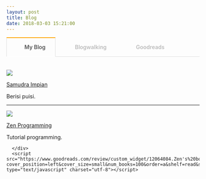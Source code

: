 ```yaml
---
layout: post
title: Blog
date: 2018-03-03 15:21:00
---
```


<style type="text/css">
@import url("https://maxcdn.bootstrapcdn.com/font-awesome/4.7.0/css/font-awesome.min.css");

.tab section {
  display: none;
  padding: 20px 0 0;
  border-top: 1px solid #ddd;
}

.tab input {
  display: none;
}

.tab label {
  display: inline-block;
  margin: 0 0 -1px;
  padding: 15px 25px;
  font-weight: 600;
  text-align: center;
  color: #bbb;
  border: 1px solid transparent;
}

.tab label:before {
  font-family: fontawesome;
  font-weight: normal;
  margin-right: 10px;
}

.tab label[for*='1']:before {
  content: '\f17c';
}

.tab label[for*='2']:before {
  content: '\f21c';
}

.tab label[for*='3']:before {
  content: '\f02d';
}

.tab label:hover {
  color: #888;
  cursor: pointer;
}

.tab input:checked + label {
  color: #555;
  border: 1px solid #ddd;
  border-top: 2px solid orange;
  border-bottom: 1px solid #fff;
}

.tab #tab1:checked ~ #content1,
.tab #tab2:checked ~ #content2,
.tab #tab3:checked ~ #content3 {
  display: block;
}

@media screen and (max-width: 650px) {
  .tab label {
    font-size: 0;
  }

  .tab label:before {
    margin: 0;
    font-size: 18px;
  }
}
@media screen and (max-width: 400px) {
  .tab label {
    padding: 15px;
  }
}
</style>

<div class='tab'>
  
  <input id="tab1" type="radio" name="tabs" checked>
  <label for="tab1">My Blog</label>
    
  <input id="tab2" type="radio" name="tabs">
  <label for="tab2">Blogwalking</label>
    
  <input id="tab3" type="radio" name="tabs">
  <label for="tab3">Goodreads</label>
    
  <section id="content1" markdown='1'>

![](https://s25.postimg.org/vj0wybaf3/Screenshot_from_2018-03-03_16_09_42.png)

[Samudra Impian](http://samudraimpian76.blogspot.com)

Berisi puisi.

---

![](https://s25.postimg.org/vj0wyb2pb/Screenshot_from_2018-03-03_16_08_25.png)
	
[Zen Programming](/programming)

Tutorial programming.

  </section>
    
  <section id="content2" markdown='1'>

|-|-|
| Blog | Deskripsi |
|-|-|
| [Dewi](https://www.wattpad.com/user/dewisampurnaw) | Story of Dewi |
| [Dewie Dean](http://dewieajaa.blogspot.co.id/) | Ada kekuatan di balik kesederhanaan |
| [Heni Puspita](http://www.henipuspita.net/) | Catatan mama Rayyaan Razqa |
| [Hipwee](https://www.hipwee.com/) | Portal remaja kekinian |
| [IDN Times](https://www.idntimes.com/?gclid=CjwKCAiA8vPUBRAyEiwA8F1oDE2h5Vn6K73vk3mLqjperH5X3sj1qBuSzpEBSG0BoZEo3Y3jkiLzkBoC2mUQAvD_BwE) | The Voice of Millenials |
| [Info Astronomy](http://www.infoastronomy.org/) | Pelajari langit, lindungi bumi |
| [Japanese Station](https://japanesestation.com/) | Portal berita Jepang |
| [Kompi Teknologi Indonesia](http://www.kompitech.me/) | Menginspirasi, memotivasi, membuka wawasan masyarakat |
| [Konsultasi Syariah](https://konsultasisyariah.com/) | Konsultasi kesehatan dan tanya jawab pendidikan Islam |
| [Mahad Isy Karima](https://www.youtube.com/channel/UCXX1KQrPS2tFsKkvPcHcTUw) | Youtube Mahad Isy Karima |
| [My Satnite](https://www.mysatnite.com/) | Your story is our story |
| [Syufia](http://syufiayaumma.blogspot.co.id/) | Life |

  </section>
    
  <section id="content3">

<!-- reading challenge -->


<div id="gr_challenge_7501" style="border: 2px solid #EBE8D5; border-radius:10px; padding: 0px 7px 0px 7px; max-width:230px; min-height: 100px">
  <div id="gr_challenge_progress_body_7501" style="font-size: 12px; font-family: georgia,serif;line-height: 18px">
    <h3 style="margin: 4px 0 10px; font-weight: normal; text-align: center">
      <a style="text-decoration: none; font-family:georgia,serif;font-style:italic; font-size: 1.1em" rel="nofollow" href="https://www.goodreads.com/challenges/7501-2018-reading-challenge">2018 Reading Challenge</a>
    </h3>
        <div class="challengePic">
          <a rel="nofollow" href="https://www.goodreads.com/challenges/7501-2018-reading-challenge"><img alt="2018 Reading Challenge" style="float:left; margin-right: 10px; border: 0 none" src="https://images.gr-assets.com/challenges/1512582428p2/7501.jpg" /></a>
        </div>
      <div>
        <a rel="nofollow" href="https://www.goodreads.com/user/show/12064084-zen">Zen</a> has
             read 0 books toward
             his goal of
             20 books.
      </div>
      <div style="width: 100px; margin: 4px 5px 5px 0; float: left; border: 1px solid #382110; height: 8px; overflow: hidden; background-color: #FFF">
        <div style="width: 0%; background-color: #D7D2C4; float: left"><span style="visibility:hidden">hide</span></div>
      </div>
      <div style="font-family: arial, verdana, helvetica, sans-serif;font-size:90%">
        <a rel="nofollow" href="https://www.goodreads.com/user_challenges/12252795">0 of 20 (0%)</a>
      </div>
        <div style="text-align: right;">
          <a style="text-decoration: none; font-size: 10px;" rel="nofollow" href="https://www.goodreads.com/user_challenges/12252795">view books</a>
        </div>
  </div>
  <script src="https://www.goodreads.com/user_challenges/widget/12064084-zen?challenge_id=7501&v=2"></script>
</div>

<!-- bookshelf -->

      <!-- Show static HTML/CSS as a placeholder in case js is not enabled - javascript include will override this if things work -->
      <style type="text/css" media="screen">
  .gr_custom_container_1520341559 {
    /* customize your Goodreads widget container here*/
    border: 1px solid gray;
    border-radius:10px;
    padding: 10px 5px 10px 5px;
    background-color: #FFFFFF;
    color: #000000;
    width: 300px
  }
  .gr_custom_header_1520341559 {
    /* customize your Goodreads header here*/
    border-bottom: 1px solid gray;
    width: 100%;
    margin-bottom: 5px;
    text-align: center;
    font-size: 120%
  }
  .gr_custom_each_container_1520341559 {
    /* customize each individual book container here */
    width: 100%;
    clear: both;
    margin-bottom: 10px;
    overflow: auto;
    padding-bottom: 4px;
    border-bottom: 1px solid #aaa;
  }
  .gr_custom_book_container_1520341559 {
    /* customize your book covers here */
    overflow: hidden;
    height: 60px;
      float: left;
      margin-right: 4px;
      width: 39px;
  }
  .gr_custom_author_1520341559 {
    /* customize your author names here */
    font-size: 10px;
  }
  .gr_custom_tags_1520341559 {
    /* customize your tags here */
    font-size: 10px;
    color: gray;
  }
  .gr_custom_rating_1520341559 {
    /* customize your rating stars here */
    float: right;
  }
</style>

      <div id="gr_custom_widget_1520341559">
          <div class="gr_custom_container_1520341559">
    <h2 class="gr_custom_header_1520341559">
    <a style="text-decoration: none;" rel="nofollow" href="https://www.goodreads.com/review/list/12064084-zen?shelf=read&amp;utm_medium=api&amp;utm_source=custom_widget">Zen&#39;s bookshelf: read</a>
    </h2>
      <div class="gr_custom_each_container_1520341559">
          <div class="gr_custom_book_container_1520341559">
            <a title="99 Cara Mengasah Intuisi Ala Sherlock Holmes" rel="nofollow" href="https://www.goodreads.com/review/show/1844538635?utm_medium=api&amp;utm_source=custom_widget"><img alt="99 Cara Mengasah Intuisi Ala Sherlock Holmes" border="0" src="https://images.gr-assets.com/books/1447220429s/27797865.jpg" /></a>
          </div>
          <div class="gr_custom_rating_1520341559">
            <span class=" staticStars" title="liked it"><img alt="liked it" src="https://www.goodreads.com/images/layout/gr_red_star_active.png" /><img alt="" src="https://www.goodreads.com/images/layout/gr_red_star_active.png" /><img alt="" src="https://www.goodreads.com/images/layout/gr_red_star_active.png" /><img alt="" src="https://www.goodreads.com/images/layout/gr_red_star_inactive.png" /><img alt="" src="https://www.goodreads.com/images/layout/gr_red_star_inactive.png" /></span>
          </div>
          <div class="gr_custom_title_1520341559">
            <a rel="nofollow" href="https://www.goodreads.com/review/show/1844538635?utm_medium=api&amp;utm_source=custom_widget">99 Cara Mengasah Intuisi Ala Sherlock Holmes</a>
          </div>
          <div class="gr_custom_author_1520341559">
            by <a rel="nofollow" href="https://www.goodreads.com/author/show/6514416.Monica_Anggen">Monica Anggen</a>
          </div>
      </div>
      <div class="gr_custom_each_container_1520341559">
          <div class="gr_custom_book_container_1520341559">
            <a title="Backpacker in Love" rel="nofollow" href="https://www.goodreads.com/review/show/1821850503?utm_medium=api&amp;utm_source=custom_widget"><img alt="Backpacker in Love" border="0" src="https://images.gr-assets.com/books/1371515079s/18085093.jpg" /></a>
          </div>
          <div class="gr_custom_rating_1520341559">
            <span class=" staticStars" title="liked it"><img alt="liked it" src="https://www.goodreads.com/images/layout/gr_red_star_active.png" /><img alt="" src="https://www.goodreads.com/images/layout/gr_red_star_active.png" /><img alt="" src="https://www.goodreads.com/images/layout/gr_red_star_active.png" /><img alt="" src="https://www.goodreads.com/images/layout/gr_red_star_inactive.png" /><img alt="" src="https://www.goodreads.com/images/layout/gr_red_star_inactive.png" /></span>
          </div>
          <div class="gr_custom_title_1520341559">
            <a rel="nofollow" href="https://www.goodreads.com/review/show/1821850503?utm_medium=api&amp;utm_source=custom_widget">Backpacker in Love</a>
          </div>
          <div class="gr_custom_author_1520341559">
            by <a rel="nofollow" href="https://www.goodreads.com/author/show/5829123.Gol_A_Gong">Gol A. Gong</a>
          </div>
          <div class="gr_custom_review_1520341559">
            Kisah cinta antara dua orang remaja tapi tidak cengeng.
          </div>
      </div>
      <div class="gr_custom_each_container_1520341559">
          <div class="gr_custom_book_container_1520341559">
            <a title="The Darkest Minds (The Darkest Minds, #1)" rel="nofollow" href="https://www.goodreads.com/review/show/1821850725?utm_medium=api&amp;utm_source=custom_widget"><img alt="The Darkest Minds" border="0" src="https://images.gr-assets.com/books/1343178841s/10576365.jpg" /></a>
          </div>
          <div class="gr_custom_rating_1520341559">
            <span class=" staticStars" title="liked it"><img alt="liked it" src="https://www.goodreads.com/images/layout/gr_red_star_active.png" /><img alt="" src="https://www.goodreads.com/images/layout/gr_red_star_active.png" /><img alt="" src="https://www.goodreads.com/images/layout/gr_red_star_active.png" /><img alt="" src="https://www.goodreads.com/images/layout/gr_red_star_inactive.png" /><img alt="" src="https://www.goodreads.com/images/layout/gr_red_star_inactive.png" /></span>
          </div>
          <div class="gr_custom_title_1520341559">
            <a rel="nofollow" href="https://www.goodreads.com/review/show/1821850725?utm_medium=api&amp;utm_source=custom_widget">The Darkest Minds</a>
          </div>
          <div class="gr_custom_author_1520341559">
            by <a rel="nofollow" href="https://www.goodreads.com/author/show/2973783.Alexandra_Bracken">Alexandra Bracken</a>
          </div>
      </div>
      <div class="gr_custom_each_container_1520341559">
          <div class="gr_custom_book_container_1520341559">
            <a title="يوم في بيت الرسول صلى الله عليه وسلم" rel="nofollow" href="https://www.goodreads.com/review/show/1840827113?utm_medium=api&amp;utm_source=custom_widget"><img alt="يوم في بيت الرسول صلى الله عليه وسلم" border="0" src="https://images.gr-assets.com/books/1315042442s/12506626.jpg" /></a>
          </div>
          <div class="gr_custom_rating_1520341559">
            <span class=" staticStars" title="liked it"><img alt="liked it" src="https://www.goodreads.com/images/layout/gr_red_star_active.png" /><img alt="" src="https://www.goodreads.com/images/layout/gr_red_star_active.png" /><img alt="" src="https://www.goodreads.com/images/layout/gr_red_star_active.png" /><img alt="" src="https://www.goodreads.com/images/layout/gr_red_star_inactive.png" /><img alt="" src="https://www.goodreads.com/images/layout/gr_red_star_inactive.png" /></span>
          </div>
          <div class="gr_custom_title_1520341559">
            <a rel="nofollow" href="https://www.goodreads.com/review/show/1840827113?utm_medium=api&amp;utm_source=custom_widget">يوم في بيت الرسول صلى الله عليه وسلم</a>
          </div>
          <div class="gr_custom_author_1520341559">
            by <a rel="nofollow" href="https://www.goodreads.com/author/show/5339127._">عبد الملك القاسم</a>
          </div>
      </div>
  <br style="clear: both"/>
  <center>
    <a rel="nofollow" href="https://www.goodreads.com/"><img alt="goodreads.com" style="border:0" src="https://www.goodreads.com/images/widget/widget_logo.gif" /></a>
  </center>
  <noscript>
    Share <a rel="nofollow" href="https://www.goodreads.com/">book reviews</a> and ratings with Zen, and even join a <a rel="nofollow" href="https://www.goodreads.com/group">book club</a> on Goodreads.
  </noscript>
  </div>

      </div>
      <script src="https://www.goodreads.com/review/custom_widget/12064084.Zen's%20bookshelf:%20read?cover_position=left&cover_size=small&num_books=100&order=a&shelf=read&show_author=1&show_cover=1&show_rating=1&show_review=1&show_tags=1&show_title=1&sort=title&widget_bg_color=FFFFFF&widget_bg_transparent=&widget_border_width=1&widget_id=1520341559&widget_text_color=000000&widget_title_size=medium&widget_width=medium" type="text/javascript" charset="utf-8"></script>

  </section>
    
</div>